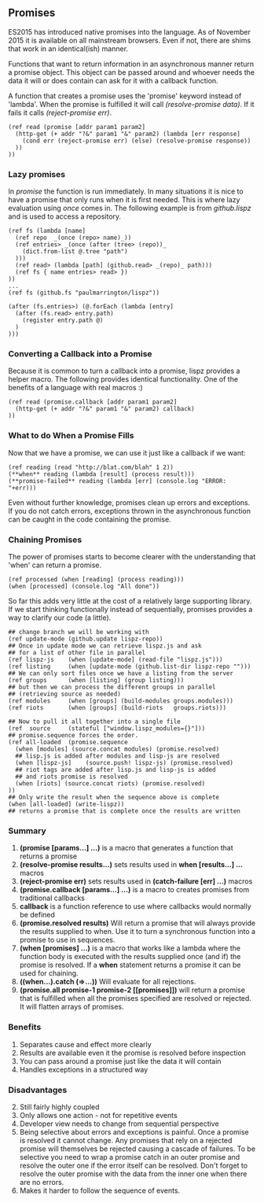 ## Promises
ES2015 has introduced native promises into the language. As of November 2015 it is available on all mainstream browsers. Even if not, there are shims that work in an identical(ish) manner.

Functions that want to return information in an asynchronous manner return a promise object. This object can be passed around and whoever needs the data it will or does contain can ask for it with a callback function.

A function that creates a promise uses the 'promise' keyword instead of 'lambda'. When the promise is fulfilled it will call _(resolve-promise data)_. If it fails it calls _(reject-promise err)_.

    (ref read (promise [addr param1 param2]
      (http-get (+ addr "?&" param1 "&" param2) (lambda [err response]
        (cond err (reject-promise err) (else) (resolve-promise response))
      ))
    ))

### Lazy promises

In _promise_ the function is run immediately. In many situations it is nice to
have a promise that only runs when it is first needed. This is where lazy evaluation using _once_ comes in. The following example is from _github.lispz_ and is used to access a repository.

    (ref fs (lambda [name]
      (ref repo  _(once (repo> name)_))
      (ref entries> _(once (after (tree> (repo))_
        (dict.from-list @.tree "path")
      )))
      (ref read> (lambda [path] (github.read> _(repo)_ path)))
      (ref fs { name entries> read> })
    ))
    ...
    (ref fs (github.fs "paulmarrington/lispz"))

    (after (fs.entries>) (@.forEach (lambda [entry]
      (after (fs.read> entry.path)
        (register entry.path @)
      )
    )))

### Converting a Callback into a Promise

Because it is common to turn a callback into a promise, lispz provides a helper macro. The following provides identical functionality. One of the benefits of a language with real macros :)

    (ref read (promise.callback [addr param1 param2]
      (http-get (+ addr "?&" param1 "&" param2) callback)
    ))

### What to do When a Promise Fills

Now that we have a promise, we can use it just like a callback if we want:

    (ref reading (read "http://blat.com/blah" 1 2))
    (**when** reading (lambda [result] (process result)))
    (**promise-failed** reading (lambda [err] (console.log "ERROR: "+err)))

Even without further knowledge, promises clean up errors and exceptions. If you do not catch errors, exceptions thrown in the asynchronous function can be caught in the code containing the promise.

### Chaining Promises

The power of promises starts to become clearer with the understanding that 'when' can return a promise.

    (ref processed (when [reading] (process reading)))
    (when [processed] (console.log "All done"))

So far this adds very little at the cost of a relatively large supporting library. If we start thinking functionally instead of sequentially, promises provides a way to clarify our code (a little).

    ## change branch we will be working with
    (ref update-mode (github.update lispz-repo))
    ## Once in update mode we can retrieve lispz.js and ask
    ## for a list of other file in parallel
    (ref lispz-js    (when [update-mode] (read-file "lispz.js")))
    (ref listing     (when [update-mode (github.list-dir lispz-repo "")))
    ## We can only sort files once we have a listing from the server
    (ref groups      (when [listing] (group listing)))
    ## but then we can process the different groups in parallel
    ## (retrieving source as needed)
    (ref modules     (when [groups] (build-modules groups.modules)))
    (ref riots       (when [groups] (build-riots   groups.riots)))

    ## Now to pull it all together into a single file
    (ref  source     (stateful ["window.lispz_modules={}"]))
    ## promise.sequence forces the order.
    (ref all-loaded  (promise.sequence
      (when [modules] (source.concat modules) (promise.resolved)
      ## lisp.js is added after modules and lisp-js are resolved
      (when [lispz-js]    (source.push! lispz-js) (promise.resolved)
      ## riot tags are added after lisp.js and lisp-js is added
      ## and riots promise is resolved
      (when [riots] (source.concat riots) (promise.resolved)
    ))
    ## Only write the result when the sequence above is complete
    (when [all-loaded] (write-lispz))
    ## returns a promise that is complete once the results are written

### Summary

1. **(promise [params...] ...)** is a macro that generates a function that returns a promise
  1. **(resolve-promise results...)** sets results used in **when [results...] ...** macros
  2. **(reject-promise err)** sets results used in **(catch-failure [err] ...)** macros
2. **(promise.callback [params...] ...)** is a macro to creates promises from traditional callbacks
  1. **callback** is a function reference to use where callbacks would normally be defined
3. **(promise.resolved results)** Will return a promise that will always provide the results supplied to when. Use it to turn a synchronous function into a promise to use in sequences.
4. **(when [promises] ...)** is a macro that works like a lambda where the function body is executed with the results supplied once (and if) the promise is resolved. If a **when** statement returns a promise it can be used for chaining.
4. **((when...).catch (=>...))** Will evaluate for all rejections.
6. **(promise.all promise-1 promise-2 [[promises]])** will return a promise that is fulfilled when all the promises specified are resolved or rejected. It will flatten arrays of promises.

### Benefits
1. Separates cause and effect more clearly
2. Results are available even it the promise is resolved before inspection
3. You can pass around a promise just like the data it will contain
4. Handles exceptions in a structured way

### Disadvantages
2. Still fairly highly coupled
3. Only allows one action - not for repetitive events
4. Developer view needs to change from sequential perspective
5. Being selective about errors and exceptions is painful. Once a promise is resolved it cannot change. Any promises that rely on a rejected promise will themselves be rejected causing a cascade of failures. To be selective you need to wrap a promise catch in an outer promise and resolve the outer one if the error itself can be resolved. Don't forget to resolve the outer promise with the data from the inner one when there are no errors.
6. Makes it harder to follow the sequence of events.
